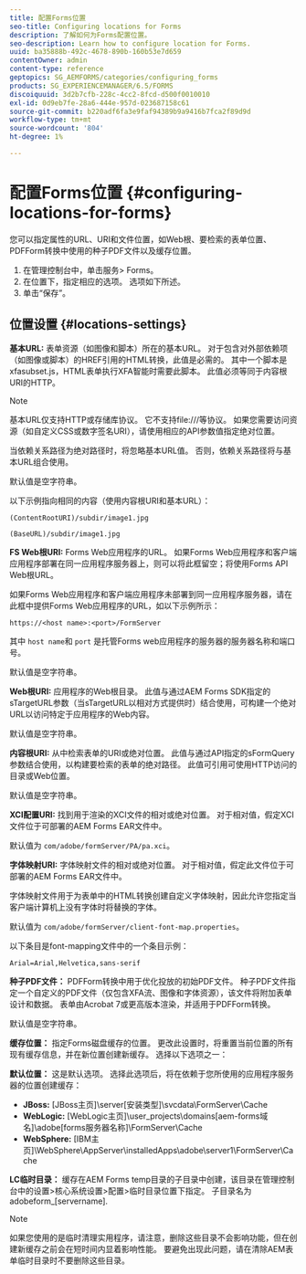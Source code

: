 ```yaml
---
title: 配置Forms位置
seo-title: Configuring locations for Forms
description: 了解如何为Forms配置位置。
seo-description: Learn how to configure location for Forms.
uuid: ba35888b-492c-4678-890b-160b53e7d659
contentOwner: admin
content-type: reference
geptopics: SG_AEMFORMS/categories/configuring_forms
products: SG_EXPERIENCEMANAGER/6.5/FORMS
discoiquuid: 3d2b7cfb-228c-4cc2-8fcd-d500f0010010
exl-id: 0d9eb7fe-28a6-444e-957d-023687158c61
source-git-commit: b220adf6fa3e9faf94389b9a9416b7fca2f89d9d
workflow-type: tm+mt
source-wordcount: '804'
ht-degree: 1%

---
```


# 配置Forms位置 {#configuring-locations-for-forms}

您可以指定属性的URL、URI和文件位置，如Web根、要检索的表单位置、PDFForm转换中使用的种子PDF文件以及缓存位置。

1. 在管理控制台中，单击服务> Forms。
1. 在位置下，指定相应的选项。 选项如下所述。
1. 单击“保存”。

## 位置设置 {#locations-settings}

**基本URL:** 表单资源（如图像和脚本）所在的基本URL。 对于包含对外部依赖项（如图像或脚本）的HREF引用的HTML转换，此值是必需的。 其中一个脚本是xfasubset.js，HTML表单执行XFA智能时需要此脚本。 此值必须等同于内容根URI的HTTP。

>[!NOTE]
>
>基本URL仅支持HTTP或存储库协议。 它不支持file:///等协议。 如果您需要访问资源（如自定义CSS或数字签名URI），请使用相应的API参数值指定绝对位置。

当依赖关系路径为绝对路径时，将忽略基本URL值。 否则，依赖关系路径将与基本URL组合使用。

默认值是空字符串。

以下示例指向相同的内容（使用内容根URI和基本URL）：

`(ContentRootURI)/subdir/image1.jpg`

`(BaseURL)/subdir/image1.jpg`

**FS Web根URI:** Forms Web应用程序的URL。 如果Forms Web应用程序和客户端应用程序部署在同一应用程序服务器上，则可以将此框留空；将使用Forms API Web根URL。

如果Forms Web应用程序和客户端应用程序未部署到同一应用程序服务器，请在此框中提供Forms Web应用程序的URL，如以下示例所示：

`https://<host name>:<port>/FormServer`

其中 `host name`和 `port` 是托管Forms web应用程序的服务器的服务器名称和端口号。

默认值是空字符串。

**Web根URI:** 应用程序的Web根目录。 此值与通过AEM Forms SDK指定的sTargetURL参数（当sTargetURL以相对方式提供时）结合使用，可构建一个绝对URL以访问特定于应用程序的Web内容。

默认值是空字符串。

**内容根URI:** 从中检索表单的URI或绝对位置。 此值与通过API指定的sFormQuery参数结合使用，以构建要检索的表单的绝对路径。 此值可引用可使用HTTP访问的目录或Web位置。

默认值是空字符串。

**XCI配置URI:** 找到用于渲染的XCI文件的相对或绝对位置。 对于相对值，假定XCI文件位于可部署的AEM Forms EAR文件中。

默认值为 `com/adobe/formServer/PA/pa.xci`。

**字体映射URI:** 字体映射文件的相对或绝对位置。 对于相对值，假定此文件位于可部署的AEM Forms EAR文件中。

字体映射文件用于为表单中的HTML转换创建自定义字体映射，因此允许您指定当客户端计算机上没有字体时将替换的字体。

默认值为 `com/adobe/formServer/client-font-map.properties`。

以下条目是font-mapping文件中的一个条目示例：

`Arial=Arial,Helvetica,sans-serif`

**种子PDF文件：** PDFForm转换中用于优化投放的初始PDF文件。 种子PDF文件指定一个自定义的PDF文件（仅包含XFA流、图像和字体资源），该文件将附加表单设计和数据。 表单由Acrobat 7或更高版本渲染，并适用于PDFForm转换。

默认值是空字符串。

**缓存位置：** 指定Forms磁盘缓存的位置。 更改此设置时，将重置当前位置的所有现有缓存信息，并在新位置创建新缓存。 选择以下选项之一：

**默认位置：** 这是默认选项。 选择此选项后，将在依赖于您所使用的应用程序服务器的位置创建缓存：

* **JBoss:** [JBoss主页]\server\[安装类型]\svcdata\FormServer\Cache
* **WebLogic:** [WebLogic主页]\user_projects\domains\[aem-forms域名]\adobe\[forms服务器名称]\FormServer\Cache
* **WebSphere:** [IBM主页]\WebSphere\AppServer\installedApps\adobe\server1\FormServer\Cache

**LC临时目录：** 缓存在AEM Forms temp目录的子目录中创建，该目录在管理控制台中的设置>核心系统设置>配置>临时目录位置下指定。 子目录名为adobeform_[servername].

>[!NOTE]
>
>如果您使用的是临时清理实用程序，请注意，删除这些目录不会影响功能，但在创建新缓存之前会在短时间内显着影响性能。 要避免出现此问题，请在清除AEM表单临时目录时不要删除这些目录。
